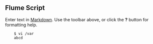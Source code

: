 ## Flume Script

Enter text in [Markdown](http://daringfireball.net/projects/markdown/). Use the toolbar above, or click the **?** button for formatting help.

```
	$ vi /var
	abcd
```
